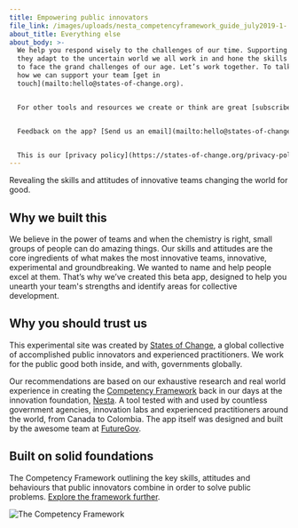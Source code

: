 ```yaml
---
title: Empowering public innovators
file_link: /images/uploads/nesta_competencyframework_guide_july2019-1-.pdf
about_title: Everything else
about_body: >-
  We help you respond wisely to the challenges of our time. Supporting teams as
  they adapt to the uncertain world we all work in and hone the skills they need
  to face the grand challenges of our age. Let’s work together. To talk about
  how we can support your team [get in
  touch](mailto:hello@states-of-change.org).


  For other tools and resources we create or think are great [subscribe to our newsletter](http://eepurl.com/gU_QZr).


  Feedback on the app? [Send us an email](mailto:hello@states-of-change.org) and tell us what you think.


  This is our [privacy policy](https://states-of-change.org/privacy-policy).
---
```

Revealing the skills and attitudes of innovative teams changing the world for good.

## Why we built this

We believe in the power of teams and when the chemistry is right, small groups of people can do amazing things. Our skills and attitudes are the core ingredients of what makes the most innovative teams, innovative, experimental and groundbreaking. We wanted to name and help people excel at them. That’s why we’ve created this beta app, designed to help you unearth your team's strengths and identify areas for collective development.

## Why you should trust us

This experimental site was created by [States of Change](https://states-of-change.org/), a global collective of accomplished public innovators and experienced practitioners. We work for the public good both inside, and with, governments globally.

Our recommendations are based on our exhaustive research and real world experience in creating the [Competency Framework](https://states-of-change.org/resources/competency-framework-for-experimental-problem-solving-1) back in our days at the innovation foundation, [Nesta](https://www.nesta.org.uk/). A tool tested with and used by countless government agencies, innovation labs and experienced practitioners around the world, from Canada to Colombia. The app itself was designed and built by the awesome team at [FutureGov](https://wearefuturegov.com/).

## Built on solid foundations

The Competency Framework outlining the key skills, attitudes and behaviours that public innovators combine in order to solve public problems. [Explore the framework further](https://states-of-change.org/resources/competency-framework-for-experimental-problem-solving-1).



![The Competency Framework ](/images/uploads/nesta_competency_framework.jpg)